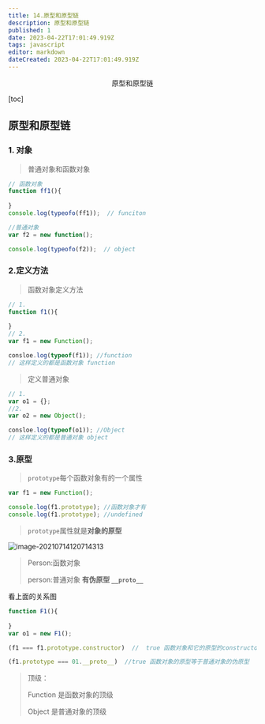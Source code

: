 ```yaml
---
title: 14.原型和原型链
description: 原型和原型链
published: 1
date: 2023-04-22T17:01:49.919Z
tags: javascript
editor: markdown
dateCreated: 2023-04-22T17:01:49.919Z
---
```


<center>原型和原型链</center>

[toc]

## 原型和原型链

### 1. 对象

> 普通对象和函数对象

```js
// 函数对象
function ff1(){
    
}
console.log(typeofo(ff1));  // funciton 

//普通对象
var f2 = new function();	

console.log(typeofo(f2));  // object 
```



### 2.定义方法

> 函数对象定义方法

```js
// 1. 
function f1(){
    
}
// 2.
var f1 = new Function();  

consloe.log(typeof(f1)); //function
// 这样定义的都是函数对象 function
```

> 定义普通对象

```js
// 1. 
var o1 = {};
//2.
var o2 = new Object();

consloe.log(typeof(o1)); //Object
// 这样定义的都是普通对象 object
```



### 3.原型

> `prototype`每个函数对象有的一个属性

```js
var f1 = new Function();

console.log(f1.prototype); //函数对象才有
console.log(f1.prototype); //undefined
```

> `prototype`属性就是**对象的原型**

![image-20210714120714313](W:\notes\front-end\3.JAVASCRIPT\image-20210714120714313.png)

> Person:函数对象  
>
> person:普通对象   **有伪原型 `__proto__`**

看上面的关系图

```js
function F1(){
    
}
var o1 = new F1();

(f1 === f1.prototype.constructor)  //  true 函数对象和它的原型的constructor相等

(f1.prototype === 01.__proto__)  //true 函数对象的原型等于普通对象的伪原型
```

> 顶级：
>
> Function  是函数对象的顶级
>
> Object   是普通对象的顶级

```js



```

















